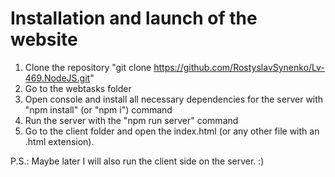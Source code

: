# Installation and launch of the website

1. Clone the repository
  "git clone https://github.com/RostyslavSynenko/Lv-469.NodeJS.git"
2. Go to the webtasks folder
3. Open console and install all necessary dependencies for the server with "npm install" (or "npm i") command
4. Run the server with the "npm run server" command
5. Go to the client folder and open the index.html (or any other file with an .html extension).

P.S.: Maybe later I will also run the client side on the server. :)
